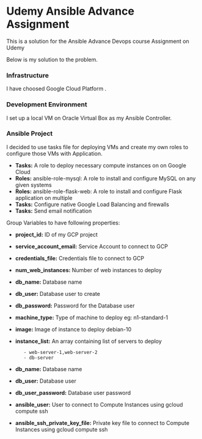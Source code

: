 # Udemy Ansible Advance Assignment

This is a solution for the Ansible Advance Devops course Assignment on Udemy

Below is my solution to the problem. 

### Infrastructure 
 
I have choosed Google Cloud Platform .

### Development Environment

I set up a local VM on Oracle Virtual Box as my Ansible Controller.

### Ansible Project

I decided to use tasks file for deploying VMs and create my own roles to configure those VMs with Application.

- **Tasks:** A role to deploy necessary compute instances on on Google Cloud
- **Roles:** ansible-role-mysql: A role to install and configure MySQL on any given systems
- **Roles:** ansible-role-flask-web: A role to install and configure Flask application on multiple 
- **Tasks:** Configure native Google Load Balancing and firewalls
- **Tasks:** Send email notification

Group Variables to have following properties:

- **project_id:**  ID of my GCP project
- **service_account_email:**  Service Account to connect to GCP
- **credentials_file:**  Credentials file to connect to GCP
- **num_web_instances:**  Number of web instances to deploy
- **db_name:** Database name
- **db_user:** Database user to create
- **db_password:** Password for the Database user
- **machine_type:** Type of machine to deploy eg: n1-standard-1  
- **image:** Image of instance to deploy debian-10
- **instance_list:** An array containing list of servers to deploy
    
         - web-server-1,web-server-2
         - db-server
- **db_name:** Database name
- **db_user:** Database user
- **db_user_password:** Database user password
- **ansible_user:** User to connect to Compute Instances using gcloud compute ssh
- **ansible_ssh_private_key_file:** Private key file to connect to Compute Instances using gcloud compute ssh
